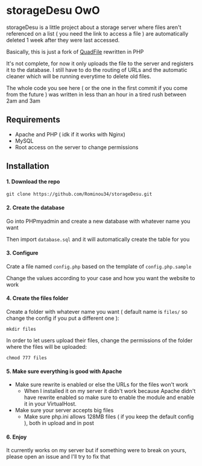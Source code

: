 # storageDesu OwO

storageDesu is a little project about a storage server where files aren't referenced on a list ( you need the link to access a file ) are automatically deleted 1 week after they were last accessed.

Basically, this is just a fork of [QuadFile](https://github.com/QuadPiece/QuadFile) rewritten in PHP

It's not complete, for now it only uploads the file to the server and registers it to the database. I still have to do the routing of URLs and the automatic cleaner which will be running everytime to delete old files.

The whole code you see here ( or the one in the first commit if you come from the future ) was written in less than an hour in a tired rush between 2am and 3am

## Requirements

* Apache and PHP ( idk if it works with Nginx)
* MySQL
* Root access on the server to change permissions

## Installation

#### 1. Download the repo

```shell
git clone https://github.com/Rominou34/storageDesu.git
```

#### 2. Create the database

Go into PHPmyadmin and create a new database with whatever name you want

Then import `database.sql` and it will automatically create the table for you

#### 3. Configure

Crate a file named `config.php` based on the template of `config.php.sample`

Change the values according to your case and how you want the website to work

#### 4. Create the files folder

Create a folder with whatever name you want ( default name is `files/` so change the config if you put a different one ):

```shell
mkdir files
```

In order to let users upload their files, change the permissions of the folder where the files will be uploaded:
```shell
chmod 777 files
```

#### 5. Make sure everything is good with Apache

* Make sure rewrite is enabled or else the URLs for the files won't work
    * When I installed it on my server it didn't work because Apache didn't have rewrite enabled so make sure to enable the module and enable it in your VirtualHost.
* Make sure your server accepts big files
  * Make sure php.ini allows 128MB files ( if you keep the default config ), both in upload and in post

#### 6. Enjoy

It currently works on my server but if something were to break on yours, please open an issue and I'll try to fix that
